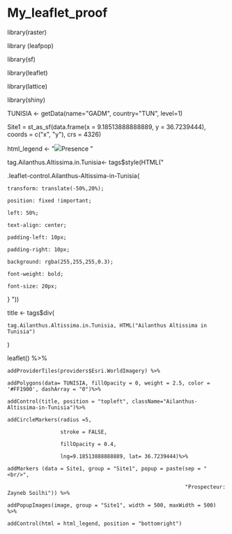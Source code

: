 # My_leaflet_proof
library(raster)

library (leafpop)

library(sf)

library(leaflet)

library(lattice)

library(shiny)

TUNISIA <- getData(name="GADM",  country="TUN", level=1)

Site1 = st_as_sf(data.frame(x = 9.18513888888889, y = 36.7239444),
                 coords = c("x", "y"),
                 crs = 4326)
                 
html_legend <- "<img src=' https://raw.githubusercontent.com/pointhi/leaflet-color-markers/master/img/marker-icon-2x-blue.png '>Presence "

tag.Ailanthus.Altissima.in.Tunisia<- tags$style(HTML("

  .leaflet-control.Ailanthus-Altissima-in-Tunisia{
  
    transform: translate(-50%,20%);
    
    position: fixed !important;
    
    left: 50%;
    
    text-align: center;
    
    padding-left: 10px; 
    
    padding-right: 10px; 
    
    background: rgba(255,255,255,0.3);
    
    font-weight: bold;
    
    font-size: 20px;
  }
"))


title <- tags$div(

    tag.Ailanthus.Altissima.in.Tunisia, HTML("Ailanthus Altissima in Tunisia")
    
)

leaflet() %>% 

    addProviderTiles(providers$Esri.WorldImagery) %>%
    
    addPolygons(data= TUNISIA, fillOpacity = 0, weight = 2.5, color = '#FF1900', dashArray = "0")%>% 
    
    addControl(title, position = "topleft", className="Ailanthus-Altissima-in-Tunisia")%>%
    
    addCircleMarkers(radius =5, 
    
                     stroke = FALSE, 
                     
                     fillOpacity = 0.4,
                     
                     lng=9.18513888888889, lat= 36.7239444)%>%
                     
    addMarkers (data = Site1, group = "Site1", popup = paste(sep = "<br/>",
    
                                                             "Prospecteur: Zayneb Soilhi")) %>%
                                                             
    addPopupImages(image, group = "Site1", width = 500, maxWidth = 500) %>%
    
    addControl(html = html_legend, position = "bottomright")
    
